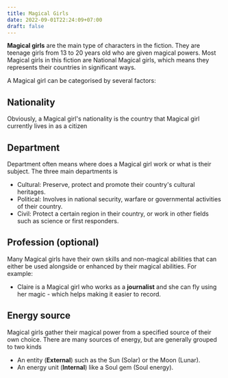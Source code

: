 ```yaml
---
title: Magical Girls
date: 2022-09-01T22:24:09+07:00
draft: false
---
```

**Magical girls** are the main type of characters in the fiction. They are teenage girls from 13 to 20 years old who are given magical powers. Most Magical girls in this fiction are National Magical girls, which means they represents their countries in significant ways.

A Magical girl can be categorised by several factors:
## Nationality
Obviously, a Magical girl's nationality is the country that Magical girl currently lives in as a citizen
## Department
Department often means where does a Magical girl work or what is their subject. The three main departments is
- Cultural: Preserve, protect and promote their country's cultural heritages.
- Political: Involves in national security, warfare or governmental activities of their country.
- Civil: Protect a certain region in their country, or work in other fields such as science or first responders.
## Profession (optional)
Many Magical girls have their own skills and non-magical abilities that can either be used alongside or enhanced by their magical abilities. For example:
- Claire is a Magical girl who works as a **journalist** and she can fly using her magic - which helps making it easier to record.
## Energy source
Magical girls gather their magical power from a specified source of their own choice. There are many sources of energy, but are generally grouped to two kinds
- An entity (**External**) such as the Sun (Solar) or the Moon (Lunar).
- An energy unit (**Internal**) like a Soul gem (Soul energy).

